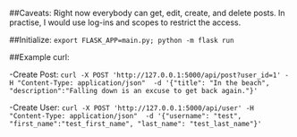 ##Caveats:
Right now everybody can get, edit, create, and delete posts. 
In practise, I would use log-ins and scopes to restrict the access.

##Initialize:
`export FLASK_APP=main.py; python -m flask run`

##Example curl:

-Create Post:
`curl -X POST 'http://127.0.0.1:5000/api/post?user_id=1' -H "Content-Type: application/json"  -d '{"title": "In the beach", "description":"Falling down is an excuse to get back again."}'`

-Create User:
`curl -X POST 'http://127.0.0.1:5000/api/user' -H "Content-Type: application/json"  -d '{"username": "test", "first_name":"test_first_name", "last_name": "test_last_name"}'`
